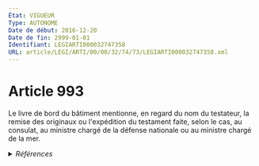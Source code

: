 ```yaml
---
État: VIGUEUR
Type: AUTONOME
Date de début: 2016-12-20
Date de fin: 2999-01-01
Identifiant: LEGIARTI000032747358
URL: article/LEGI/ARTI/00/00/32/74/73/LEGIARTI000032747358.xml
---
```


<h1>Article 993</h1>

Le livre de bord du bâtiment mentionne, en regard du nom du testateur, la remise
des originaux ou l'expédition du testament faite, selon le cas, au consulat, au
ministre chargé de la défense nationale ou au ministre chargé de la mer.


<details>
  <summary><em>Références</em></summary>

  <h2>Articles faisant référence à l'article</h2>
  
  <ul>
    <li>
      <a href="https://legal.tricoteuses.fr//redirection/LEGIARTI000032730713?vers=git&vers=legifrance">LOI n° 2016-816 du 20 juin 2016 pour l'économie bleue - article 16 PARTIELLEMENT_MODIF VIGUEUR, en vigueur depuis le 2016-06-22</a> MODIFIE source
    </li>
  </ul>
  
  <h2>Références faites par l'article</h2>
  
  <ul>
    <li>
      2016-06-20 MODIFIE cible <a href="https://legal.tricoteuses.fr//redirection/LEGIARTI000032730713?vers=git&vers=legifrance">LOI n° 2016-816 du 20 juin 2016 pour l'économie bleue - article 16 PARTIELLEMENT_MODIF VIGUEUR, en vigueur depuis le 2016-06-22</a>
    </li>
    <li>
      CODIFICATION source Loi 1803-05-03
    </li>
  </ul>
</details>
